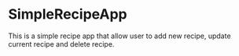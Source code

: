 # SimpleRecipeApp

This is a simple recipe app that allow user to add new recipe, update current recipe and delete recipe.
